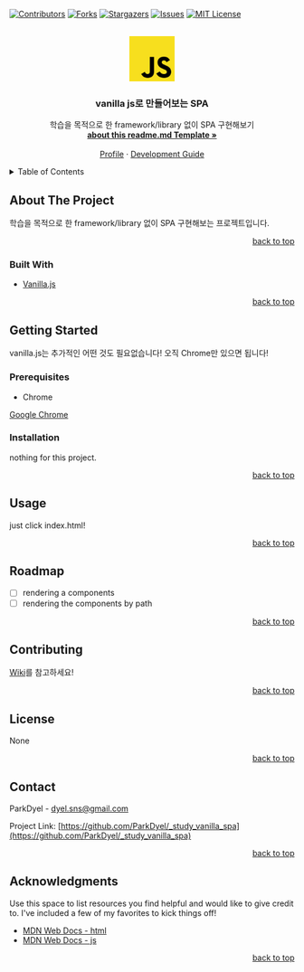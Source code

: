 <div id="top"></div>
<!--
*** based https://github.com/othneildrew/Best-README-Template/blob/master/README.md
-->



<!-- PROJECT SHIELDS -->
<!--
*** I'm using markdown "reference style" links for readability.
*** Reference links are enclosed in brackets [ ] instead of parentheses ( ).
*** See the bottom of this document for the declaration of the reference variables
*** for contributors-url, forks-url, etc. This is an optional, concise syntax you may use.
*** https://www.markdownguide.org/basic-syntax/#reference-style-links
-->
[![Contributors][contributors-shield]][contributors-url]
[![Forks][forks-shield]][forks-url]
[![Stargazers][stars-shield]][stars-url]
[![Issues][issues-shield]][issues-url]
[![MIT License][license-shield]][license-url]
<!-- [![linkedin][linkedin-shield]][linkedin-url] #external Badge Ref-->



<!-- PROJECT LOGO -->
<br />
<div align="center">
  <a href="https://github.com/ParkDyel/_study_vanilla_spa">
    <img src="images/logo.png" alt="Logo" width="80" height="80">
  </a>

  <h3 align="center">vanilla js로 만들어보는 SPA</h3>

  <p align="center">
    학습을 목적으로 한 framework/library 없이 SPA 구현해보기
    <br />
    <a href="https://github.com/othneildrew/Best-README-Template"><strong>about this readme.md Template »</strong></a>
    <br />
    <br />
    <a href="https://github.com/ParkDyel">Profile</a>
    ·
    <a href="https://github.com/ParkDyel/_study_vanilla_spa/wiki/Guide">Development Guide</a>
  </p>
</div>



<!-- TABLE OF CONTENTS -->
<details>
  <summary>Table of Contents</summary>
  <ol>
    <li>
      <a href="#about-the-project">About The Project</a>
      <ul>
        <li><a href="#built-with">Built With</a></li>
      </ul>
    </li>
    <li>
      <a href="#getting-started">Getting Started</a>
      <ul>
        <li><a href="#prerequisites">Prerequisites</a></li>
        <li><a href="#installation">Installation</a></li>
      </ul>
    </li>
    <li><a href="#usage">Usage</a></li>
    <li><a href="#roadmap">Roadmap</a></li>
    <li><a href="#contributing">Contributing</a></li>
    <li><a href="#license">License</a></li>
    <li><a href="#contact">Contact</a></li>
    <li><a href="#acknowledgments">Acknowledgments</a></li>
  </ol>
</details>

<!-- ABOUT THE PROJECT -->
## About The Project

학습을 목적으로 한 framework/library 없이 SPA 구현해보는 프로젝트입니다.

<p align="right"><a href="#top">back to top</a></p>



### Built With

* [Vanilla.js](http://vanilla-js.com/)

<p align="right"><a href="#top">back to top</a></p>



<!-- GETTING STARTED -->
## Getting Started

vanilla.js는 추가적인 어떤 것도 필요없습니다!
오직 Chrome만 있으면 됩니다!

### Prerequisites

* Chrome

[Google Chrome](https://www.google.com/chrome/)

### Installation

nothing for this project.

<p align="right"><a href="#top">back to top</a></p>



<!-- USAGE EXAMPLES -->
## Usage

just click index.html!

<p align="right"><a href="#top">back to top</a></p>



<!-- ROADMAP -->
## Roadmap

- [ ] rendering a components
- [ ] rendering the components by path

<p align="right"><a href="#top">back to top</a></p>



<!-- CONTRIBUTING -->
## Contributing

[Wiki](https://github.com/ParkDyel/_study_vanilla_spa/wiki/)를 참고하세요!

<p align="right"><a href="#top">back to top</a></p>



<!-- LICENSE -->
## License

None

<p align="right"><a href="#top">back to top</a></p>



<!-- CONTACT -->
## Contact

ParkDyel - dyel.sns@gmail.com

Project Link: [https://github.com/ParkDyel/_study_vanilla_spa](https://github.com/ParkDyel/_study_vanilla_spa)

<p align="right"><a href="#top">back to top</a></p>



<!-- ACKNOWLEDGMENTS -->
## Acknowledgments

Use this space to list resources you find helpful and would like to give credit to. I've included a few of my favorites to kick things off!

* [MDN Web Docs - html](https://developer.mozilla.org/en-US/docs/Web/HTML)
* [MDN Web Docs - js](https://developer.mozilla.org/en-US/docs/Web/JavaScript)

<p align="right"><a href="#top">back to top</a></p>



<!-- MARKDOWN LINKS & IMAGES -->
<!-- https://www.markdownguide.org/basic-syntax/#reference-style-links -->
[contributors-shield]: https://img.shields.io/github/contributors/ParkDyel/_study_vanilla_spa.svg?style=for-the-badge
[contributors-url]: https://github.com/ParkDyel/_study_vanilla_spa/graphs/contributors
[forks-shield]: https://img.shields.io/github/forks/ParkDyel/_study_vanilla_spa.svg?style=for-the-badge
[forks-url]: https://github.com/ParkDyel/_study_vanilla_spa/network/members
[stars-shield]: https://img.shields.io/github/stars/ParkDyel/_study_vanilla_spa.svg?style=for-the-badge
[stars-url]: https://github.com/ParkDyel/_study_vanilla_spa/stargazers
[issues-shield]: https://img.shields.io/github/issues/ParkDyel/_study_vanilla_spa.svg?style=for-the-badge
[issues-url]: https://github.com/ParkDyel/_study_vanilla_spa/issues
[license-shield]: https://img.shields.io/github/license/ParkDyel/_study_vanilla_spa.svg?style=for-the-badge
[license-url]: https://github.com/ParkDyel/_study_vanilla_spa/blob/master/LICENSE.txt
<!-- Eeternal Badge Ref -->
<!-- [linkedin-shield]: https://img.shields.io/badge/-LinkedIn-black.svg?style=for-the-badge&logo=linkedin&colorB=555 -->
<!-- [linkedin-url]: https://linkedin.com/in/ParkDyel -->
<!-- LOCAL Image Ref -->
<!-- [product-screenshot]: images/screenshot.png -->
